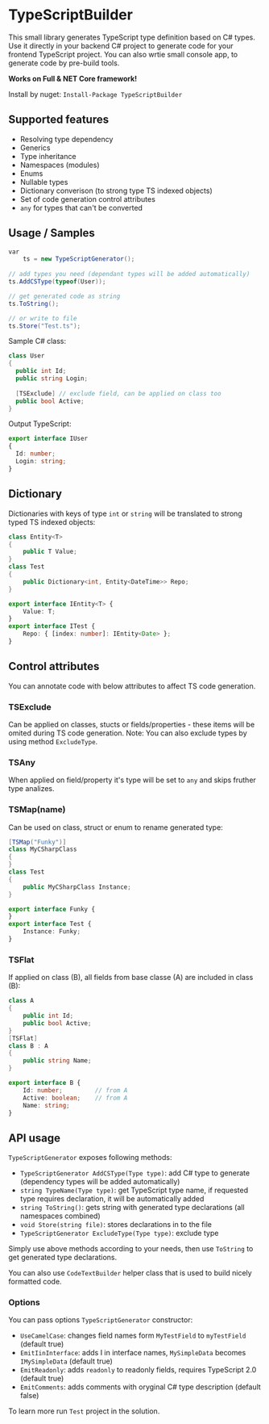 # TypeScriptBuilder

This small library generates TypeScript type definition based on C# types.
Use it directly in your backend C# project to generate code for your frontend TypeScript project.
You can also wrtie small console app, to generate code by pre-build tools.

<b>Works on Full & NET Core framework!</b>

Install by nuget: `Install-Package TypeScriptBuilder`

## Supported features
- Resolving type dependency
- Generics
- Type inheritance
- Namespaces (modules)
- Enums
- Nullable types
- Dictionary converison (to strong type TS indexed objects)
- Set of code generation control attributes
- `any` for types that can't be converted

## Usage / Samples
```cs
var
    ts = new TypeScriptGenerator();
    
// add types you need (dependant types will be added automatically)
ts.AddCSType(typeof(User));

// get generated code as string
ts.ToString();

// or write to file
ts.Store("Test.ts");
```
Sample C# class:
```cs
class User 
{
  public int Id;
  public string Login;
  
  [TSExclude] // exclude field, can be applied on class too
  public bool Active;
}
```
Output TypeScript:
```ts
export interface IUser
{
  Id: number;
  Login: string;
}
```

## Dictionary

Dictionaries with keys of type `int` or `string` will be translated to strong typed TS indexed objects:
```cs
class Entity<T>
{
    public T Value;
}
class Test 
{
    public Dictionary<int, Entity<DateTime>> Repo;
}
```
```ts
export interface IEntity<T> {
    Value: T;
}
export interface ITest {
    Repo: { [index: number]: IEntity<Date> };
}

```
## Control attributes

You can annotate code with below attributes to affect TS code generation.

### TSExclude
Can be applied on classes, stucts or fields/properties - these items will be omited during TS code generation.
Note: You can also exclude types by using method `ExcludeType`.

### TSAny
When applied on field/property it's type will be set to `any` and skips fruther type analizes.

### TSMap(name)
Can be used on class, struct or enum to rename generated type:
```cs
[TSMap("Funky")]
class MyCSharpClass
{
}
class Test 
{
    public MyCSharpClass Instance;
}
```
```ts
export interface Funky {
}
export interface Test {
    Instance: Funky;
}
```

### TSFlat
If applied on class (B), all fields from base classe (A) are included in class (B):
```cs
class A
{
    public int Id;
    public bool Active;
}
[TSFlat]
class B : A
{
    public string Name;
}
```
```ts
export interface B {
    Id: number;         // from A
    Active: boolean;    // from A
    Name: string;
}
```

## API usage

`TypeScriptGenerator` exposes following methods:
- `TypeScriptGenerator AddCSType(Type type)`: add C# type to generate (dependency types will be added automatically)
- `string TypeName(Type type)`: get TypeScript type name, if requested type requires declaration, it will be automatically added
- `string ToString()`: gets string with generated type declarations (all namespaces combined)
- `void Store(string file)`: stores declarations in to the file
- `TypeScriptGenerator ExcludeType(Type type)`: exclude type

Simply use above methods according to your needs, then use `ToString` to get generated type declarations.

You can also use `CodeTextBuilder` helper class that is used to build nicely formatted code.

### Options

You can pass options `TypeScriptGenerator` constructor:

- `UseCamelCase`: changes field names form `MyTestField` to `myTestField` (default true)
- `EmitIinInterface`: adds I in interface names, `MySimpleData` becomes `IMySimpleData` (default true)
- `EmitReadonly`: adds `readonly` to readonly fields, requires TypeScript 2.0 (default true)
- `EmitComments`: adds comments with oryginal C# type description (default false)

To learn more run `Test` project in the solution.
